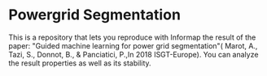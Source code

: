 # Powergrid Segmentation
This is a repository that lets you reproduce with Informap the result of the paper: "Guided machine learning for power grid segmentation"( Marot, A., Tazi, S., Donnot, B., & Panciatici, P.,In 2018 ISGT-Europe). 
You can analyze the result properties as well as its stability.

